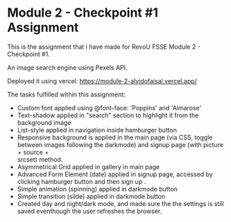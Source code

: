 <h1>Module 2 - Checkpoint #1 Assignment</h1>

This is the assignment that i have made for RevoU FSSE Module 2 - Checkpoint #1.

An image search engine using Pexels API.

Deployed it using vercel: https://module-2-alvidofaisal.vercel.app/

The tasks fulfilled within this assignment:
-  Custom font applied using @font-face: 'Poppins' and 'Almarose'
- Text-shadow applied in "search" section to highlight it from the background image
- List-style applied in navigation inside hamburger button
- Responsive background is applied in the main page (via CSS, toggle between images  following the darkmode) and signup page (with picture + source +   
srcset) method.
- Asymmetrical Grid applied in gallery in main page
- Advanced Form Element (date) applied in signup page, accessed by clicking hamburger button and then sign up .
- Simple animation (spinning) applied in darkmode button
- Simple transition (silde) applied in darkmode button
- Created day and night/dark mode, and made sure the the settings is still saved eventhough the user refreshes the browser.

